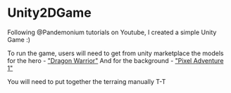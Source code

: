 # Unity2DGame
Following @Pandemonium tutorials on Youtube, I created a simple Unity Game :)

To run the game, users will need to get from unity marketplace the models for the hero - ["Dragon Warrior"](https://assetstore.unity.com/packages/2d/characters/dragon-warrior-free-93896)
And for the background - ["Pixel Adventure 1"](https://assetstore.unity.com/packages/2d/characters/pixel-adventure-1-155360)

You will need to put together the terraing manually T-T
